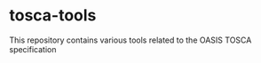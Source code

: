 tosca-tools
===========

This repository contains various tools related to the OASIS TOSCA specification
